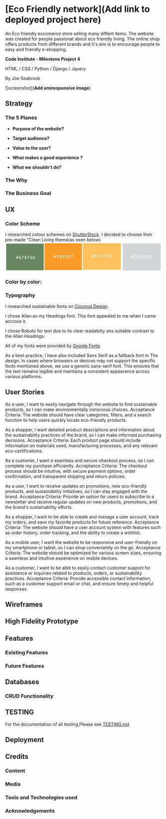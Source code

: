 # [Eco Friendly network](**Add link to deployed project here**)
An Eco friendly eccomerce store selling many diffent items. The website was created for people passionat about eco friendly living. The online shop offers products from different brands and it's aim is to encourage people to easy and friendly e-shopping.

**Code Institute - Milestone Project 4**

HTML / CSS / Python / Django / Jquery

By Joe Seabrook

![screenshot](**Add amiresponsive image**)

## Strategy

### The 5 Planes

- **Purpose of the website?**

- **Target audience?**

- **Value to the user?**

- **What makes a good experience ?**

- **What we shouldn't do?**

### The Why

### The Business Goal

## UX
### Color Scheme
I researched colour schemes on [ShutterStock](https://www.shutterstock.com/blog/sustainable-design-color-palettes). I decided to choose their pre-made "Clean Living theme(as seen below)
![screenshot](documentation/colourscheme.webp)

### Color by color:

### Typography
I researched sustainable fonts on [Coconut Design](https://coconutdesign.eu/sustainable-website-fonts-and-the-proper-use-of-them/).

I chose Allan as my Headings font. This font appealed to me when I came accross it.

I chose Roboto for text due to its clear readabilty ans suitable contrast to the Allan Headings.

All of my fonts were provided by [Google Fonts](https://fonts.google.com/)

As a best practice, I have also included Sans Serif as a fallback font in The design. In cases where browsers or devices may not support the specific fonts mentioned above, we use a generic sans-serif font. This ensures that the text remains legible and maintains a consistent appearance across various platforms.

## User Stories
As a user, I want to easily navigate through the website to find sustainable products, so I can make environmentally conscious choices.
Acceptance Criteria: The website should have clear categories, filters, and a search function to help users quickly locate eco-friendly products.

As a shopper, I want detailed product descriptions and information about the sustainability practices of the brand, so I can make informed purchasing decisions.
Acceptance Criteria: Each product page should include information on materials used, manufacturing processes, and any relevant eco-certifications.

As a customer, I want a seamless and secure checkout process, so I can complete my purchase efficiently.
Acceptance Criteria: The checkout process should be intuitive, with secure payment options, order confirmation, and transparent shipping and return policies.

As a user, I want to receive updates on promotions, new eco-friendly products, and sustainability initiatives, so I can stay engaged with the brand.
Acceptance Criteria: Provide an option for users to subscribe to a newsletter and receive regular updates on new products, promotions, and the brand's sustainability efforts.

As a shopper, I want to be able to create and manage a user account, track my orders, and save my favorite products for future reference.
Acceptance Criteria: The website should have a user account system with features such as order history, order tracking, and the ability to create a wishlist.

As a mobile user, I want the website to be responsive and user-friendly on my smartphone or tablet, so I can shop conveniently on the go.
Acceptance Criteria: The website should be optimized for various screen sizes, ensuring a seamless and intuitive experience on mobile devices.

As a customer, I want to be able to easily contact customer support for assistance or inquiries related to products, orders, or sustainability practices.
Acceptance Criteria: Provide accessible contact information, such as a customer support email or chat, and ensure timely and helpful responses.

## Wireframes

## High Fidelity Prototype

## Features
### Existing Features

### Future Features

## Databases

### CRUD Functionality

## **TESTING**
For the documentation of all testing,Please see [TESTING.md](TESTING.md) 

## Deployment

## Credits
### Content

### Media

### Tools and Technologies used

### Acknowledgements